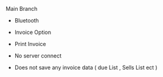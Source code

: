 Main Branch

* Bluetooth
* Invoice Option
* Print Invoice


* No server connect
* Does not save any invoice data ( due List , Sells List ect )
